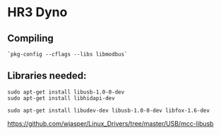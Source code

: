 # HR3 Dyno

## Compiling


```
`pkg-config --cflags --libs libmodbus`
```

## Libraries needed:
```
sudo apt-get install libusb-1.0-0-dev
sudo apt-get install libhidapi-dev

sudo apt-get install libudev-dev libusb-1.0-0-dev libfox-1.6-dev
```

https://github.com/wjasper/Linux_Drivers/tree/master/USB/mcc-libusb


